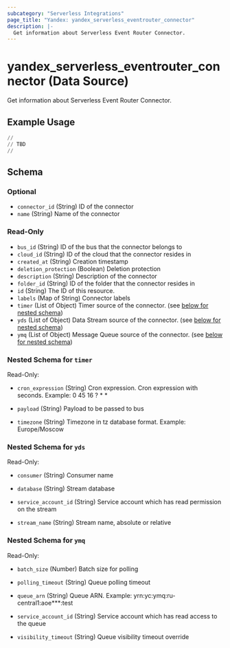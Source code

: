 ```yaml
---
subcategory: "Serverless Integrations"
page_title: "Yandex: yandex_serverless_eventrouter_connector"
description: |-
  Get information about Serverless Event Router Connector.
---
```


# yandex_serverless_eventrouter_connector (Data Source)

Get information about Serverless Event Router Connector.



## Example Usage

```terraform
//
// TBD
//
```

<!-- schema generated by tfplugindocs -->
## Schema

### Optional

- `connector_id` (String) ID of the connector
- `name` (String) Name of the connector

### Read-Only

- `bus_id` (String) ID of the bus that the connector belongs to
- `cloud_id` (String) ID of the cloud that the connector resides in
- `created_at` (String) Creation timestamp
- `deletion_protection` (Boolean) Deletion protection
- `description` (String) Description of the connector
- `folder_id` (String) ID of the folder that the connector resides in
- `id` (String) The ID of this resource.
- `labels` (Map of String) Connector labels
- `timer` (List of Object) Timer source of the connector. (see [below for nested schema](#nestedatt--timer))
- `yds` (List of Object) Data Stream source of the connector. (see [below for nested schema](#nestedatt--yds))
- `ymq` (List of Object) Message Queue source of the connector. (see [below for nested schema](#nestedatt--ymq))

<a id="nestedatt--timer"></a>
### Nested Schema for `timer`

Read-Only:

- `cron_expression` (String) Cron expression. Cron expression with seconds. Example: 0 45 16 ? * *

- `payload` (String) Payload to be passed to bus

- `timezone` (String) Timezone in tz database format. Example: Europe/Moscow



<a id="nestedatt--yds"></a>
### Nested Schema for `yds`

Read-Only:

- `consumer` (String) Consumer name

- `database` (String) Stream database

- `service_account_id` (String) Service account which has read permission on the stream

- `stream_name` (String) Stream name, absolute or relative



<a id="nestedatt--ymq"></a>
### Nested Schema for `ymq`

Read-Only:

- `batch_size` (Number) Batch size for polling

- `polling_timeout` (String) Queue polling timeout

- `queue_arn` (String) Queue ARN. Example: yrn:yc:ymq:ru-central1:aoe***:test

- `service_account_id` (String) Service account which has read access to the queue

- `visibility_timeout` (String) Queue visibility timeout override

